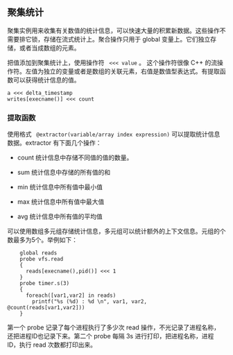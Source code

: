 ## 聚集统计

聚集实例用来收集有关数值的统计信息，可以快速大量的积累新数据。这些操作不需要排它锁，存储在流式统计上。聚合操作只用于 global 变量上。它们独立存储，或者当成数组的元素。

把值添加到聚集统计上，使用操作符 ` <<< value` 。 这个操作符很像 C++ 的流操作符。左值为独立的变量或者是数组的关联元素，右值是数值型表达式。有提取函数可以获得统计信息的值。

```
a <<< delta_timestamp
writes[execname()] <<< count
```

### 提取函数

使用格式 ` @extractor(variable/array index expression)` 可以提取统计信息数据。extractor 有下面几个操作：

* count 统计信息中存储不同值的值的数量。

* sum 统计信息中存储的所有值的和

* min 统计信息中所有值中最小值

* max 统计信息中所有值中最大值

* avg 统计信息中所有值的平均值

可以使用数组多元组存储统计信息，多元组可以统计额外的上下文信息。元组的个数最多为5个。举例如下：

```
    global reads
    probe vfs.read
    {
      reads[execname(),pid()] <<< 1
    }
    probe timer.s(3)
    {
      foreach([var1,var2] in reads)
        printf("%s (%d) : %d \n", var1, var2, @count(reads[var1,var2]))
    }
```

第一个 probe 记录了每个进程执行了多少次 read 操作，不光记录了进程名称，还把进程ID也记录下来。第二个 probe 每隔 3s 进行打印，把进程名称，进程ID，执行 read 次数都打印出来。

